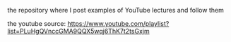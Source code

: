 the repository where I post examples of YouTube lectures and follow them

the youtube source: https://www.youtube.com/playlist?list=PLuHgQVnccGMA9QQX5wqj6ThK7t2tsGxjm

